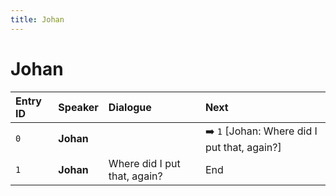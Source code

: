 ```yaml
---
title: Johan
---
```


# Johan


| Entry ID | Speaker | Dialogue | Next |
| :------- | :------ | :------- | :------------ |
| `0` | **Johan** |  | ➡️ `1` \[Johan: Where did I put that, again?\] |
| `1` | **Johan** | Where did I put that, again? | End |
